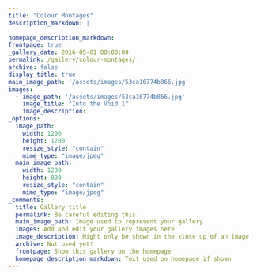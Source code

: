 ```yaml
---
title: "Colour Montages"
description_markdown: |
  
homepage_description_markdown: 
frontpage: true
_gallery_date: 2016-05-01 00:00:00
permalink: /gallery/colour-montages/
archive: false
display_title: true
main_image_path: '/assets/images/53ca16774b866.jpg'
images:
  - image_path: '/assets/images/53ca16774b866.jpg'
    image_title: "Into the Void 1"
    image_description: 
_options:
  image_path:
    width: 1200
    height: 1200
    resize_style: "contain"
    mime_type: "image/jpeg"
  main_image_path:
    width: 1200
    height: 800
    resize_style: "contain"
    mime_type: "image/jpeg"
_comments:
  title: Gallery title
  permalink: Be careful editing this
  main_image_path: Image used to represent your gallery
  images: Add and edit your gallery images here
  image_description: Might only be shown in the close up of an image
  archive: Not used yet!
  frontpage: Show this gallery on the homepage
  homepage_description_markdown: Text used on homepage if shown
---
```

